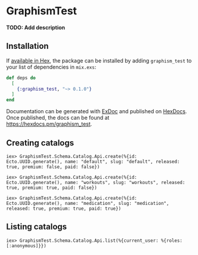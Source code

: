 # GraphismTest

**TODO: Add description**

## Installation

If [available in Hex](https://hex.pm/docs/publish), the package can be installed
by adding `graphism_test` to your list of dependencies in `mix.exs`:

```elixir
def deps do
  [
    {:graphism_test, "~> 0.1.0"}
  ]
end
```

Documentation can be generated with [ExDoc](https://github.com/elixir-lang/ex_doc)
and published on [HexDocs](https://hexdocs.pm). Once published, the docs can
be found at <https://hexdocs.pm/graphism_test>.

## Creating catalogs

```
iex> GraphismTest.Schema.Catalog.Api.create(%{id: Ecto.UUID.generate(), name: "default", slug: "default", released: true, premium: false, paid: false})

iex> GraphismTest.Schema.Catalog.Api.create(%{id: Ecto.UUID.generate(), name: "workouts", slug: "workouts", released: true, premium: true, paid: false})

iex> GraphismTest.Schema.Catalog.Api.create(%{id: Ecto.UUID.generate(), name: "medication", slug: "medication", released: true, premium: true, paid: true})
```

## Listing catalogs

```
iex> GraphismTest.Schema.Catalog.Api.list(%{current_user: %{roles: [:anonymous]}})
```
